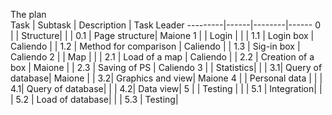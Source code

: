 The plan 
<br>
Task | Subtask | Description | Task Leader
---------|------|--------|------
0 |  |  Structure| 
| | 0.1 | Page structure| Maione
1 |  | Login | 
| | 1.1 | Login box | Caliendo
| | 1.2 | Method for comparison | Caliendo
| | 1.3 | Sig-in box | Caliendo
2 | | Map | 
| | 2.1 | Load of a map | Caliendo
| | 2.2 | Creation of a box | Maione
| | 2.3 | Saving of PS | Caliendo
3 | | Statistics| 
| | 3.1| Query of database| Maione
| | 3.2| Graphics and view| Maione
4 | | Personal data | 
| | 4.1| Query of database|
| | 4.2| Data view|
5 | | Testing | 
| | 5.1 | Integration|
| | 5.2 | Load of database|
| | 5.3 | Testing|
